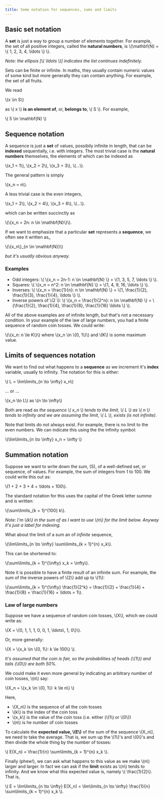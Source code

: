 ```yaml
---
title: Some notation for sequences, sums and limits
---
```


## Basic set notation

A **set** is just a way to group a number of elements together. For example, the set of all positive integers, called the **natural numbers**, is \\\(\mathbf{N} = \\\{ 1, 2, 3, 4, \ldots \\\} \\\). 

_Note: the ellipsis [\\\( \ldots \\\)] indicates the list continues indefinitely._

Sets can be finite or infinite. In maths, they usually contain numeric values of some kind but more generally they can contain anything. For example, the set of all fruits.

We read 

<p class="indent">\(x \in S\)</p>

as \\\( x \\\) **is an element of**, or, **belongs to**, \\\( S \\\). For example, 

<p class="indent">\( 5 \in \mathbf{N} \)</p>

## Sequence notation

A sequence is just a **set** of values, possibily infinite in length, that can be **indexed** sequentially, i.e. with integers. The most trivial case is the **natural numbers** themselves, the elements of which can be indexed as 

<p class="indent">\(x_1 = 1\), \(x_2 = 2\), \(x_3 = 3\), \(...\).</p>

The general pattern is simply

<p class="indent">\(x_n = n\).</p>

A less trivial case is the even integers, 

<p class="indent">\(x_1 = 2\), \(x_2 = 4\), \(x_3 = 6\), \(...\).</p>

which can be written succinctly as 

<p class="indent">\(\{x_n = 2n: n \in \mathbf{N}\}\).</p>

If we want to emphasize that a particular **set** represents a **sequence**, we often see it written as_

<p class="indent">\(\{x_n\}_{n \in \mathbf{N}}\)</p>

_but it's usually obvious anyway._

### Examples ###
- Odd integers: \\\( \\\{x_n = 2n-1: n \in \mathbf{N} \\\} = \\\{1, 3, 5, 7, \ldots \\\} \\).
- Squares: \\\( \\\{x_n = n^2: n \in \mathbf{N} \\\} = \\\{1, 4, 9, 16, \ldots \\\} \\\).
- Inverses: \\\( \\\{x_n = \frac{1}{n}: n \in \mathbf{N} \\\} = \\\{1, \frac{1}{2}, \frac{1}{3}, \frac{1}{4}, \ldots \\\} \\\).
- Inverse powers of \\\(2 \\\): \\\( \\\{x_n = \frac{1}{2^n}: n \in \mathbf{N} \\\} = \\\{\frac{1}{2}, \frac{1}{4}, \frac{1}{8}, \frac{1}{16} \ldots \\\} \\\).

All of the above examples are of infinite length, but that's not a necessary condition. In your example of the law of large numbers, you had a finite sequence of random coin tosses. We could write:

<p class="indent">\(\{x_n: n \le K\}\) where \(x_n \in \{0, 1\}\) and \(K\) is some maximum value.</p>

## Limits of sequences notation

We want to find out what happens to a **sequence** as we increment it's **index** variable, usually to infinity. The notation for this is either:

<p class="indent">\( L = \lim\limits_{n \to \infty} x_n\)</p>

... or ...

<p class="indent">\(x_n \to L\) as \(n \to \infty\)</p>

Both are read as _the sequence \\\( x_n \\\) tends to the limit,  \\\( L \\\) as \\( n \\\) tends to infinity and we are assuming the limit, \\\( L \\\), exists (is not infinite)._

Note that limits do not always exist. For example, there is no limit to the even numbers. We can indicate this using the the infinity symbol:

<p class="indent">\(\lim\limits_{n \to \infty} x_n = \infty \)</p>


## Summation notation
Suppose we want to write down the sum, \(S\), of a well-defined set, or sequence, of values. For example, the sum of integers from 1 to 100. We could write this out as:

<p class="indent">\(1 + 2 + 3 + 4 + \ldots + 100\).</p>

The standard notation for this uses the capital of the Greek letter _summa_ and is written:

<p class="indent">\(\sum\limits_{k = 1}^{100} k\).</p>

_Note: I'm \\\(k\\\) in the sum of as I want to use \\\(n\\\) for the limit below. Anyway it's just a label for indexing._

What about the limit of a sum an of _infinite_ sequence, 

<p class="indent">\(\lim\limits_{n \to \infty} \sum\limits_{k = 1}^{n} x_k\).</p>

This can be shortened to:

<p class="indent">\(\sum\limits_{k = 1}^{\infty} x_k = \infty\).</p>

Note it is possible to have a finite result of an infinite sum. For example, the sum of the inverse powers of \\\(2\\\) add up to \\\(1\\\):

<p class="indent">\(\sum\limits_{k = 1}^{\infty} \frac{1}{2^k} = \frac{1}{2} + \frac{1}{4} + \frac{1}{8} + \frac{1}{16} + \ldots = 1\).</p>

### Law of large numbers

Suppose we have a sequence of random coin tosses, \\\(X\\\), which we could write as:

<p class="indent">\(X = \{0, 1, 1, 1, 0, 0, 1, \ldots\, 1, 0\}\).</p>

Or, more generally:

<p class="indent">\(X = \{x_k \in \{0, 1\}: k \le 100\} \).</p>

_It's assumed that the coin is fair, so the probabilities of heads (\\\(1\\\)) and tails (\\\(0\\\)) are both 50%._


We could make it even more general by indicating an arbitrary number of coin tosses, \\\(n\\\) say:

<p class="indent">\(X_n = \{x_k \in \{0, 1\}: k \le n\} \)</p>

Here,

- \\\(X_n\\\) is the sequence of all the coin tosses
- \\\(k\\\) is the index of the coin toss
- \\\(x_k\\\) is the value of the coin toss (i.e. either (\\\(1\\\) or \\\(0\\\))
- \\\(n\\\) is he number of coin tosses

To calculate the **expected value, \\\(E\\\)** of the sum of the sequence \\\(X_n\\\), we need to take the average. That is, we sum up the \\\(1\\\)'s and \\\(0\\\)'s and then divide the whole thing by the number of tosses:

<p class="indent">\( E(X_n) = \frac{1}{n} \sum\limits_{k = 1}^{n} x_k \).</p>

Finally (phew!), we can ask what happens to this value as we make \\\(n\\\) larger and larger. In fact we can ask if the **limit** exists as \\\(n\\\) tends to infinity. And we know what this expected value is, namely \\\( \frac{1}{2}\\\). That is,

<p class="indent">\( E = \lim\limits_{n \to \infty} E(X_n) = \lim\limits_{n \to \infty} \frac{1}{n} \sum\limits_{k = 1}^{n} x_k \).</p>
